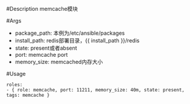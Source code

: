 #Description
memcache模块

#Args
* package_path: 本例为/etc/ansible/packages 
* install_path: redis部署目录，{{ install_path }}/redis
* state: present或者absent
* port: memcache port
* memory_size: memcached内存大小

#Usage
```
roles:  
- { role: memcache, port: 11211, memory_size: 40m, state: present, tags: memcache }
```
